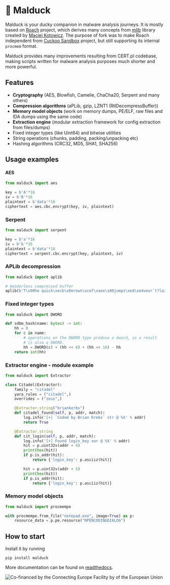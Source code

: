 # :duck: Malduck

Malduck is your ducky companion in malware analysis journeys. It is mostly based on [Roach](https://github.com/hatching/roach) project, which derives many concepts from [mlib](https://github.com/mak/mlib) 
library created by [Maciej Kotowicz](https://lokalhost.pl). The purpose of fork was to make Roach independent from [Cuckoo Sandbox](https://cuckoosandbox.org/) project, but still supporting its internal `procmem` format.

Malduck provides many improvements resulting from CERT.pl codebase, making scripts written for malware analysis purposes much shorter and more powerful. 

## Features

- **Cryptography** (AES, Blowfish, Camelie, ChaCha20, Serpent and many others)
- **Compression algorithms** (aPLib, gzip, LZNT1 (RtlDecompressBuffer))
- **Memory model objects** (work on memory dumps, PE/ELF, raw files and IDA dumps using the same code)
- **Extraction engine** (modular extraction framework for config extraction from files/dumps)
- Fixed integer types (like Uint64) and bitwise utilities
- String operations (chunks, padding, packing/unpacking etc)
- Hashing algorithms (CRC32, MD5, SHA1, SHA256)

## Usage examples

#### AES

```python
from malduck import aes

key = b'A'*16
iv = b'B'*16
plaintext = b'data'*16
ciphertext = aes.cbc.encrypt(key, iv, plaintext)
```

### Serpent

```python
from malduck import serpent

key = b'a'*16
iv = b'b'*16
plaintext = b'data'*16
ciphertext = serpent.cbc.encrypt(key, plaintext, iv)
```

### APLib decompression

```python
from malduck import aplib

# Headerless compressed buffer
aplib(b'T\x00he quick\xecb\x0erown\xcef\xaex\x80jumps\xed\xe4veur`t?lazy\xead\xfeg\xc0\x00')
```

### Fixed integer types

```python
from malduck import DWORD

def sdbm_hash(name: bytes) -> int:
    hh = 0
    for c in name:
        # operations on the DWORD type produce a dword, so a result
        # is also a DWORD.
        hh = DWORD(c) + (hh << 6) + (hh << 16) - hh
    return int(hh)
```

### Extractor engine - module example

```python
from malduck import Extractor

class Citadel(Extractor):
    family = "citadel"
    yara_rules = ("citadel",)
    overrides = ("zeus",)

    @Extractor.string("briankerbs")
    def citadel_found(self, p, addr, match):
        log.info('[+] `Coded by Brian Krebs` str @ %X' % addr)
        return True

    @Extractor.string
    def cit_login(self, p, addr, match):
        log.info('[+] Found login_key xor @ %X' % addr)
        hit = p.uint32v(addr + 4)
        print(hex(hit))
        if p.is_addr(hit):
            return {'login_key': p.asciiz(hit)}

        hit = p.uint32v(addr + 5)
        print(hex(hit))
        if p.is_addr(hit):
            return {'login_key': p.asciiz(hit)}
```

### Memory model objects

```python
from malduck import procmempe

with procmempe.from_file("notepad.exe", image=True) as p:
    resource_data = p.pe.resource("NPENCODINGDIALOG")
```

## How to start

Install it by running

```
pip install malduck
```

More documentation can be found on [readthedocs](https://malduck.readthedocs.io/en/latest/).

![Co-financed by the Connecting Europe Facility by of the European Union](https://www.cert.pl/wp-content/uploads/2019/02/en_horizontal_cef_logo-1.png)
